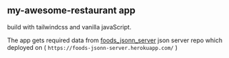 ## my-awesome-restaurant app

build with tailwindcss and vanilla javaScript.

The app gets required data from [foods_jsonn_server](https://github.com/a-hussien/foods_jsonn_server) json server repo which deployed on ( `https://foods-jsonn-server.herokuapp.com/` )



